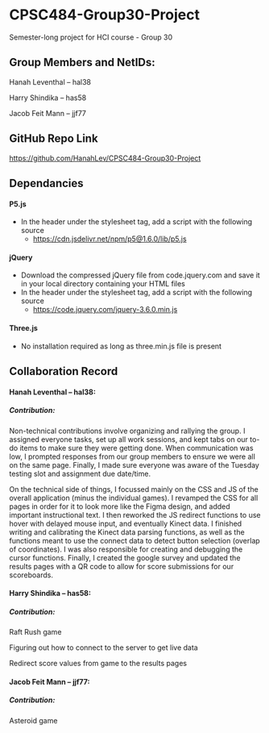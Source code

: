 # CPSC484-Group30-Project
Semester-long project for HCI course - Group 30

## Group Members and NetIDs:
Hanah Leventhal – hal38

Harry Shindika – has58

Jacob Feit Mann – jjf77

## GitHub Repo Link
https://github.com/HanahLev/CPSC484-Group30-Project

## Dependancies
#### P5.js
- In the header under the stylesheet tag, add a script with the following source
    - https://cdn.jsdelivr.net/npm/p5@1.6.0/lib/p5.js
#### jQuery
- Download the compressed jQuery file from code.jquery.com and save it in your local directory containing your HTML files
- In the header under the stylesheet tag, add a script with the following source
    - https://code.jquery.com/jquery-3.6.0.min.js
#### Three.js
- No installation required as long as three.min.js file is present


## Collaboration Record

#### Hanah Leventhal – hal38:
##### Contribution:
Non-technical contributions involve organizing and rallying the group. I assigned everyone tasks, set up all work sessions, and kept tabs on our to-do items to make sure they were getting done. When communication was low, I prompted responses from our group members to ensure we were all on the same page. Finally, I made sure everyone was aware of the Tuesday testing slot and assignment due date/time.

On the technical side of things, I focussed mainly on the CSS and JS of the overall application (minus the individual games). I revamped the CSS for all pages in order for it to look more like the Figma design, and added important instructional text. I then reworked the JS redirect functions to use hover with delayed mouse input, and eventually Kinect data. I finished writing and calibrating the Kinect data parsing functions, as well as the functions meant to use the connect data to detect button selection (overlap of coordinates). I was also responsible for creating and debugging the cursor functions. Finally, I created the google survey and updated the results pages with a QR code to allow for score submissions for our scoreboards.

#### Harry Shindika – has58:
##### Contribution: 
Raft Rush game

Figuring out how to connect to the server to get live data

Redirect score values from game to the results pages

#### Jacob Feit Mann – jjf77:
##### Contribution: 
Asteroid game

